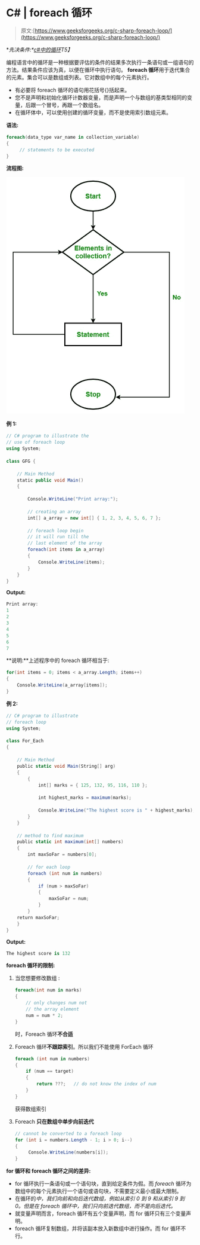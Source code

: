 # C# | foreach 循环

> 原文:[https://www.geeksforgeeks.org/c-sharp-foreach-loop/](https://www.geeksforgeeks.org/c-sharp-foreach-loop/)

**先决条件:*[c#中的循环](https://www.geeksforgeeks.org/loops-in-c-sharp/)*T5】**

编程语言中的循环是一种根据要评估的条件的结果多次执行一条语句或一组语句的方法。结果条件应该为真，以便在循环中执行语句。 **foreach 循环**用于迭代集合的元素。集合可以是数组或列表。它对数组中的每个元素执行。

*   有必要将 foreach 循环的语句用花括号{}括起来。
*   您不是声明和初始化循环计数器变量，而是声明一个与数组的基类型相同的变量，后跟一个冒号，再跟一个数组名。
*   在循环体中，可以使用创建的循环变量，而不是使用索引数组元素。

**语法:**

```cs
foreach(data_type var_name in collection_variable)
{
     // statements to be executed
}

```

**流程图:**

![](img/c36d1fe6bb32a0ed8d90ddb8ad5b5c27.png)

**例 1:**

```cs
// C# program to illustrate the
// use of foreach loop
using System;

class GFG {

    // Main Method
    static public void Main()
    {

        Console.WriteLine("Print array:");

        // creating an array
        int[] a_array = new int[] { 1, 2, 3, 4, 5, 6, 7 };

        // foreach loop begin
        // it will run till the
        // last element of the array
        foreach(int items in a_array)
        {
            Console.WriteLine(items);
        }
    }
}
```

**Output:**

```cs
Print array:
1
2
3
4
5
6
7

```

**说明:**上述程序中的 foreach 循环相当于:

```cs
for(int items = 0; items < a_array.Length; items++)
{
    Console.WriteLine(a_array[items]);
}

```

**例 2:**

```cs
// C# program to illustrate 
// foreach loop 
using System;

class For_Each     
{

    // Main Method
    public static void Main(String[] arg) 
    { 
        { 
            int[] marks = { 125, 132, 95, 116, 110 }; 

            int highest_marks = maximum(marks); 

            Console.WriteLine("The highest score is " + highest_marks); 
        } 
    } 

    // method to find maximum
    public static int maximum(int[] numbers) 
    { 
        int maxSoFar = numbers[0]; 

        // for each loop 
        foreach (int num in numbers) 
        { 
            if (num > maxSoFar) 
            { 
                maxSoFar = num; 
            } 
        } 
    return maxSoFar; 
    } 
} 
```

**Output:**

```cs
The highest score is 132

```

**foreach 循环的限制:**

1.  当您想要修改数组 :

    ```cs
    foreach(int num in marks) 
    {
        // only changes num not
        // the array element
        num = num * 2; 
    }

    ```

    时，Foreach 循环**不合适**
2.  Foreach 循环**不跟踪索引**。所以我们不能使用 ForEach 循环

    ```cs
    foreach (int num in numbers) 
    { 
        if (num == target) 
        {
            return ???;   // do not know the index of num
        }
    }

    ```

    获得数组索引
3.  Foreach **只在数组中单步向前迭代**

    ```cs
    // cannot be converted to a foreach loop
    for (int i = numbers.Length - 1; i > 0; i--) 
    {
         Console.WriteLine(numbers[i]);
    }

    ```

**for 循环和 foreach 循环之间的差异:**

*   for 循环执行一条语句或一个语句块，直到给定条件为假。而 *foreach* 循环为数组中的每个元素执行一个语句或语句块，不需要定义最小或最大限制。
*   在循环的*中，我们向前和向后迭代数组，例如从索引 0 到 9 和从索引 9 到 0。但是在 foreach 循环中，我们只向前迭代数组，而不是向后迭代。*
*   就变量声明而言，foreach 循环有五个变量声明，而 for 循环只有三个变量声明。
*   foreach 循环复制数组，并将该副本放入新数组中进行操作。而 for 循环不行。